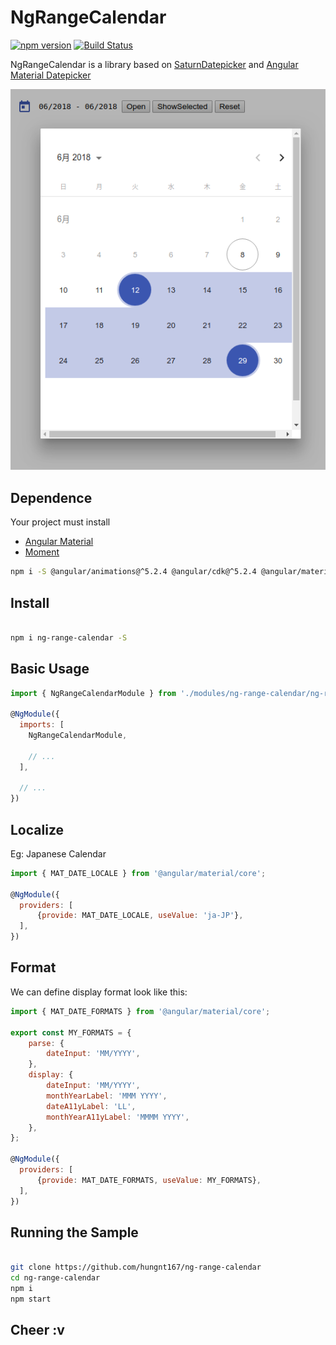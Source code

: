 # NgRangeCalendar

[![npm version](https://badge.fury.io/js/ng-range-calendar.svg)](https://badge.fury.io/js/ng-range-calendar)
[![Build Status](https://travis-ci.org/hungnt167/ng-range-calendar.svg?branch=master)](https://travis-ci.org/hungnt167/ng-range-calendar)

NgRangeCalendar is a library based on [SaturnDatepicker](https://github.com/SaturnTeam/saturn-datepicker) and [Angular Material Datepicker](https://material.angular.io/components/component/datepicker)

![ShortScreen](https://raw.githubusercontent.com/hungnt167/ng-range-calendar/master/ng-range-calendar.png)

## Dependence

Your project must install 

- [Angular Material](https://material.angular.io/guide/getting-started)
- [Moment](http://momentjs.com/)


```bash
npm i -S @angular/animations@^5.2.4 @angular/cdk@^5.2.4 @angular/material-moment-adapter@^6.2.1 moment
```

## Install

```bash

npm i ng-range-calendar -S

```

## Basic Usage

```js
import { NgRangeCalendarModule } from './modules/ng-range-calendar/ng-range-calendar.module';

@NgModule({
  imports: [
    NgRangeCalendarModule,
    
    // ...
  ],
  
  // ...
})
```

## Localize

Eg: Japanese Calendar

```js
import { MAT_DATE_LOCALE } from '@angular/material/core';

@NgModule({
  providers: [
      {provide: MAT_DATE_LOCALE, useValue: 'ja-JP'},
  ],
})
```

## Format

We can define display format look like this:

```js
import { MAT_DATE_FORMATS } from '@angular/material/core';

export const MY_FORMATS = {
    parse: {
        dateInput: 'MM/YYYY',
    },
    display: {
        dateInput: 'MM/YYYY',
        monthYearLabel: 'MMM YYYY',
        dateA11yLabel: 'LL',
        monthYearA11yLabel: 'MMMM YYYY',
    },
};

@NgModule({
  providers: [
      {provide: MAT_DATE_FORMATS, useValue: MY_FORMATS},
  ],
})
```

## Running the Sample

```bash

git clone https://github.com/hungnt167/ng-range-calendar
cd ng-range-calendar
npm i
npm start


```

## Cheer :v
